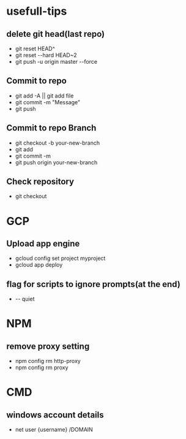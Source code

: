 # usefull-tips


## delete git head(last repo)

- git reset HEAD^
- git reset --hard HEAD~2
- git push -u origin master --force
 
## Commit to repo
- git add -A || git add file
- git commit -m "Message"
- git push

## Commit to repo Branch
- git checkout -b your-new-branch
- git add <files>
- git commit -m <message>
- git push origin your-new-branch

## Check repository

- git checkout 

# GCP
## Upload app engine
- gcloud config set project myproject
- gcloud app deploy

## flag for scripts to ignore prompts(at the end) 
- -- quiet

# NPM
## remove proxy setting
- npm config rm http-proxy
- npm config rm proxy

# CMD
## windows account details
- net user {username} /DOMAIN

